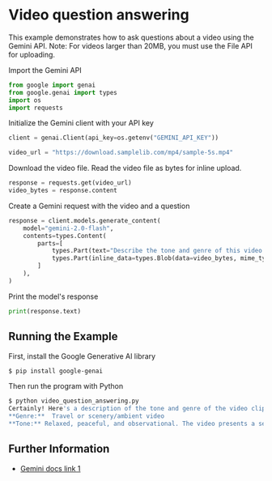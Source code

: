 # Video question answering

This example demonstrates how to ask questions about a video using the Gemini API.
Note: For videos larger than 20MB, you must use the File API for uploading.

Import the Gemini API

```python
from google import genai
from google.genai import types
import os
import requests
```

Initialize the Gemini client with your API key

```python
client = genai.Client(api_key=os.getenv("GEMINI_API_KEY"))

video_url = "https://download.samplelib.com/mp4/sample-5s.mp4"
```

Download the video file.
Read the video file as bytes for inline upload.

```python
response = requests.get(video_url)
video_bytes = response.content
```

Create a Gemini request with the video and a question

```python
response = client.models.generate_content(
    model="gemini-2.0-flash",
    contents=types.Content(
        parts=[
            types.Part(text="Describe the tone and genre of this video."),
            types.Part(inline_data=types.Blob(data=video_bytes, mime_type="video/mp4")),
        ]
    ),
)
```

Print the model's response

```python
print(response.text)
```



## Running the Example

First, install the Google Generative AI library

```sh
$ pip install google-genai

```

Then run the program with Python

```sh
$ python video_question_answering.py
Certainly! Here's a description of the tone and genre of the video clip:
**Genre:**  Travel or scenery/ambient video
**Tone:** Relaxed, peaceful, and observational. The video presents a serene view of a park next to a busy street. The presence of nature with the sounds of the city creates a tranquil atmosphere.
```



## Further Information

- [Gemini docs link 1](https://ai.google.dev/gemini-api/docs/vision?lang=python#prompting-video)
